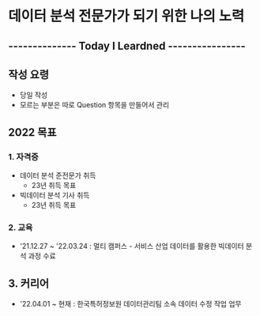 # 데이터 분석 전문가가 되기 위한 나의 노력

##          -------------- Today  I Leardned ---------------- 



## 작성 요령

- 당일 작성
- 모르는 부분은 따로 Question 항목을 만들어서 관리



## 2022 목표 

### 1. 자격증 

- 데이터 분석 준전문가 취득
  - 23년 취득 목표
- 빅데이터 분석 기사 취득
  - 23년 취득 목표

### 2. 교육

- '21.12.27 ~ '22.03.24 : 멀티 캠퍼스 - 서비스 산업 데이터를 활용한 빅데이터 분석 과정 수료


## 3. 커리어

- '22.04.01 ~ 현재 : 한국특허정보원 데이터관리팀 소속 데이터 수정 작업 업무





